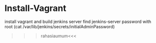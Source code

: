 # Install-Vagrant
install vagrant and build jenkins server
find jenkins-server password with root (cat /var/lib/jenkins/secrets/initialAdminPassword)
>>>rahasiaumum<<<
